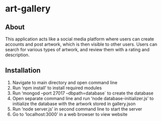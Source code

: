 # art-gallery

## About
This application acts like a social media platform where users can create accounts and post artwork, which is then visible to other users. Users can search for various types of artwork, and review them with a rating and description. 

## Installation
1. Navigate to main directory and open command line
2. Run ‘npm install’ to install required modules
3. Run ‘mongod –port 27017 –dbpath=database` to create the database
4. Open separate command line and run ‘node database-initializer.js’ to initialize the
database with the artwork stored in gallery.json
5. Run ‘node server.js’ in second command line to start the server
6. Go to ‘localhost:3000’ in a web browser to view website
